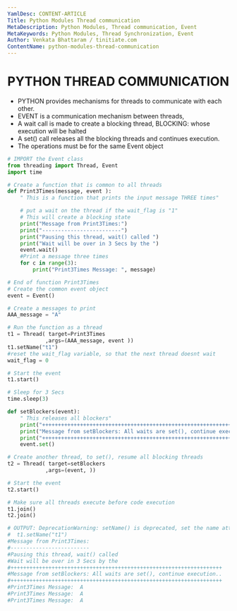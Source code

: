 ```yaml
---
YamlDesc: CONTENT-ARTICLE
Title: Python Modules Thread communication
MetaDescription: Python Modules, Thread communication, Event
MetaKeywords: Python Modules, Thread Synchronization, Event
Author: Venkata Bhattaram / tinitiate.com
ContentName: python-modules-thread-communication
---
```


# PYTHON THREAD COMMUNICATION
* PYTHON provides mechanisms for threads to communicate with each other.
* EVENT is a communication mechanism between threads,
* A wait call is made to create a blocking thread, BLOCKING: whose execution 
  will be halted
* A set() call releases all the blocking threads and continues execution.
* The operations must be for the same Event object
  
```python
# IMPORT the Event class
from threading import Thread, Event
import time

# Create a function that is common to all threads
def Print3Times(message, event ):
    " This is a function that prints the input message THREE times"

    # put a wait on the thread if the wait_flag is "1"
    # This will create a blocking state
    print("Message from Print3Times:")
    print("-------------------------")
    print("Pausing this thread, wait() called ")
    print("Wait will be over in 3 Secs by the ")
    event.wait()
    #Print a message three times
    for c in range(3):
        print("Print3Times Message: ", message)

# End of function Print3Times
# Create the common event object
event = Event()

# Create a messages to print
AAA_message = "A"

# Run the function as a thread
t1 = Thread( target=Print3Times
            ,args=(AAA_message, event ))
t1.setName("t1")
#reset the wait_flag variable, so that the next thread doesnt wait
wait_flag = 0

# Start the event
t1.start()

# Sleep for 3 Secs
time.sleep(3) 

def setBlockers(event):
    " This releases all blockers"
    print("+++++++++++++++++++++++++++++++++++++++++++++++++++++++++++++++++++")
    print("Message from setBlockers: All waits are set(), continue execution..")
    print("+++++++++++++++++++++++++++++++++++++++++++++++++++++++++++++++++++")
    event.set()

# Create another thread, to set(), resume all blocking threads
t2 = Thread( target=setBlockers
            ,args=(event, ))

# Start the event
t2.start()

# Make sure all threads execute before code execution
t1.join()
t2.join()

# OUTPUT: DeprecationWarning: setName() is deprecated, set the name attribute instead
#  t1.setName("t1")
#Message from Print3Times:
#-------------------------
#Pausing this thread, wait() called 
#Wait will be over in 3 Secs by the 
#+++++++++++++++++++++++++++++++++++++++++++++++++++++++++++++++++++
#Message from setBlockers: All waits are set(), continue execution..
#+++++++++++++++++++++++++++++++++++++++++++++++++++++++++++++++++++
#Print3Times Message:  A
#Print3Times Message:  A
#Print3Times Message:  A
```
